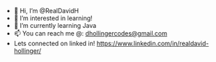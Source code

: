 - 👋 Hi, I’m @RealDavidH
- 👀 I’m interested in learning!
- 🌱 I’m currently learning Java
- 📫 You can reach me @: dhollingercodes@gmail.com
- Lets connected on linked in! https://www.linkedin.com/in/realdavid-hollinger/

<!---
RealDavidH/RealDavidH is a ✨ special ✨ repository because its `README.md` (this file) appears on your GitHub profile.
You can click the Preview link to take a look at your changes.
--->
